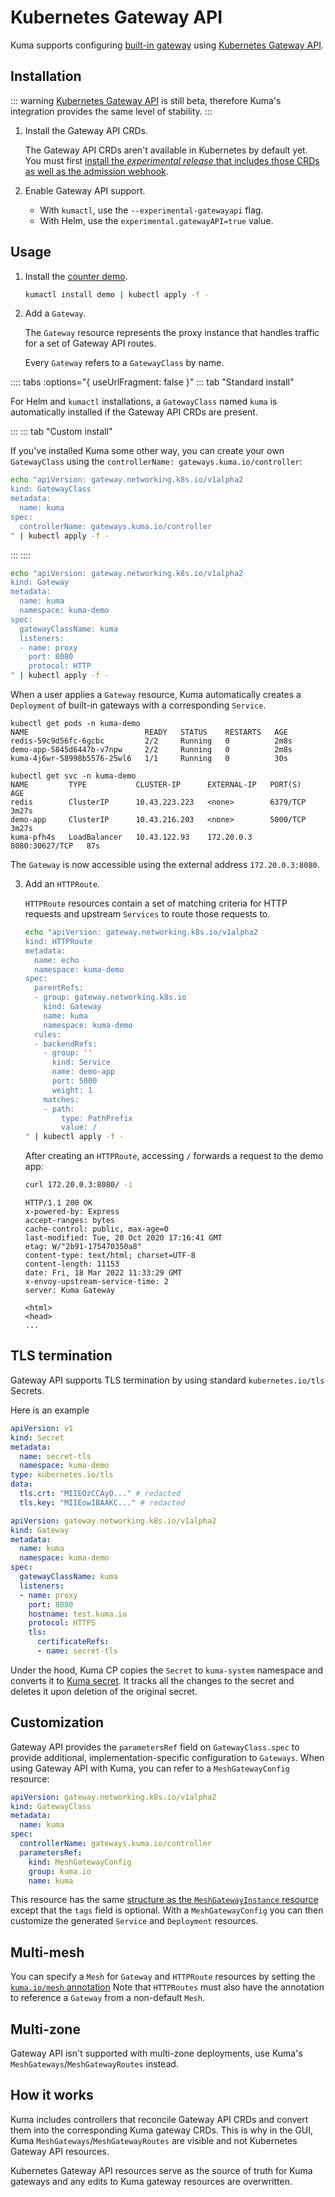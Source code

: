 # Kubernetes Gateway API

Kuma supports configuring [built-in gateway](gateway.md) using [Kubernetes Gateway API](https://gateway-api.sigs.k8s.io/).

## Installation

::: warning
[Kubernetes Gateway API](https://gateway-api.sigs.k8s.io/) is still beta, therefore Kuma's integration provides the same level of stability.
:::

1. Install the Gateway API CRDs.

   The Gateway API CRDs aren't available in Kubernetes by default yet. You must first [install the _experimental release_ that includes those CRDs as well as the admission webhook](https://gateway-api.sigs.k8s.io/guides/getting-started/#install-experimental-channel).

2. Enable Gateway API support.

   * With `kumactl`, use the `--experimental-gatewayapi` flag.
   * With Helm, use the `experimental.gatewayAPI=true` value.

## Usage

1. Install the [counter demo](https://github.com/kumahq/kuma-counter-demo).

   ```sh
   kumactl install demo | kubectl apply -f -
   ```

2. Add a `Gateway`.

   The `Gateway` resource represents the proxy instance that handles traffic for a set of Gateway API routes.

   Every `Gateway` refers to a `GatewayClass` by name.

:::: tabs :options="{ useUrlFragment: false }"
::: tab "Standard install"

   For Helm and `kumactl` installations, a `GatewayClass` named `kuma` is automatically installed
   if the Gateway API CRDs are present.

:::
::: tab "Custom install"

   If you've installed Kuma some other way, you can create your own `GatewayClass`
   using the `controllerName: gateways.kuma.io/controller`:

   ```sh
   echo "apiVersion: gateway.networking.k8s.io/v1alpha2
   kind: GatewayClass
   metadata:
     name: kuma
   spec:
     controllerName: gateways.kuma.io/controller
   " | kubectl apply -f -
   ```

:::
::::

   ```sh
   echo "apiVersion: gateway.networking.k8s.io/v1alpha2
   kind: Gateway
   metadata:
     name: kuma
     namespace: kuma-demo
   spec:
     gatewayClassName: kuma
     listeners:
     - name: proxy
       port: 8080
       protocol: HTTP
   " | kubectl apply -f -
   ```

   When a user applies a `Gateway` resource, Kuma automatically creates a `Deployment` of built-in gateways with a corresponding `Service`.

   ```
   kubectl get pods -n kuma-demo
   NAME                          READY   STATUS    RESTARTS   AGE
   redis-59c9d56fc-6gcbc         2/2     Running   0          2m8s
   demo-app-5845d6447b-v7npw     2/2     Running   0          2m8s
   kuma-4j6wr-58998b5576-25wl6   1/1     Running   0          30s

   kubectl get svc -n kuma-demo
   NAME         TYPE           CLUSTER-IP      EXTERNAL-IP   PORT(S)          AGE
   redis        ClusterIP      10.43.223.223   <none>        6379/TCP         3m27s
   demo-app     ClusterIP      10.43.216.203   <none>        5000/TCP         3m27s
   kuma-pfh4s   LoadBalancer   10.43.122.93    172.20.0.3    8080:30627/TCP   87s
   ```

   The `Gateway` is now accessible using the external address `172.20.0.3:8080`.

3. Add an `HTTPRoute`.

   `HTTPRoute` resources contain a set of matching criteria for HTTP requests and upstream `Services` to route those requests to.

   ```sh
   echo "apiVersion: gateway.networking.k8s.io/v1alpha2
   kind: HTTPRoute
   metadata:
     name: echo
     namespace: kuma-demo
   spec:
     parentRefs:
     - group: gateway.networking.k8s.io
       kind: Gateway
       name: kuma
       namespace: kuma-demo
     rules:
     - backendRefs:
       - group: ''
         kind: Service
         name: demo-app
         port: 5000
         weight: 1
       matches:
       - path:
           type: PathPrefix
           value: /
   " | kubectl apply -f -
   ```

   After creating an `HTTPRoute`, accessing `/` forwards a request to the demo app:

   ```sh
   curl 172.20.0.3:8080/ -i
   ```

   ```
   HTTP/1.1 200 OK
   x-powered-by: Express
   accept-ranges: bytes
   cache-control: public, max-age=0
   last-modified: Tue, 20 Oct 2020 17:16:41 GMT
   etag: W/"2b91-175470350a8"
   content-type: text/html; charset=UTF-8
   content-length: 11153
   date: Fri, 18 Mar 2022 11:33:29 GMT
   x-envoy-upstream-service-time: 2
   server: Kuma Gateway

   <html>
   <head>
   ...
   ```

## TLS termination

Gateway API supports TLS termination by using standard `kubernetes.io/tls` Secrets.

Here is an example

```yaml
apiVersion: v1
kind: Secret
metadata:
  name: secret-tls
  namespace: kuma-demo
type: kubernetes.io/tls
data:
  tls.crt: "MIIEOzCCAyO..." # redacted
  tls.key: "MIIEowIBAAKC..." # redacted
```

```yaml
apiVersion: gateway.networking.k8s.io/v1alpha2
kind: Gateway
metadata:
  name: kuma
  namespace: kuma-demo
spec:
  gatewayClassName: kuma
  listeners:
  - name: proxy
    port: 8080
    hostname: test.kuma.io
    protocol: HTTPS
    tls:
      certificateRefs:
      - name: secret-tls
```

Under the hood, Kuma CP copies the `Secret` to `kuma-system` namespace and converts it to [Kuma secret](../security/secrets.md).
It tracks all the changes to the secret and deletes it upon deletion of the original secret.

## Customization

Gateway API provides the `parametersRef` field on `GatewayClass.spec`
to provide additional, implementation-specific configuration to `Gateways`.
When using Gateway API with Kuma, you can refer to a `MeshGatewayConfig` resource:

```yaml
apiVersion: gateway.networking.k8s.io/v1alpha2
kind: GatewayClass
metadata:
  name: kuma
spec:
  controllerName: gateways.kuma.io/controller
  parametersRef:
    kind: MeshGatewayConfig
    group: kuma.io
    name: kuma
```

This resource has the same [structure as the `MeshGatewayInstance` resource](../gateway#usage-2)
except that the `tags` field is optional.
With a `MeshGatewayConfig` you can then customize
the generated `Service` and `Deployment` resources.

## Multi-mesh

You can specify a `Mesh` for `Gateway` and `HTTPRoute` resources
by setting the [`kuma.io/mesh` annotation](../../reference/kubernetes-annotations#kuma-io-mesh)
Note that `HTTPRoutes` must also have the annotation to reference a
`Gateway` from a non-default `Mesh`.

## Multi-zone

Gateway API isn't supported with multi-zone deployments, use Kuma's `MeshGateways`/`MeshGatewayRoutes` instead.

## How it works

Kuma includes controllers that reconcile Gateway API CRDs and convert them into the corresponding Kuma gateway CRDs.
This is why in the GUI, Kuma `MeshGateways`/`MeshGatewayRoutes` are visible and not Kubernetes Gateway API resources.

Kubernetes Gateway API resources serve as the source of truth for Kuma gateways and
any edits to Kuma gateway resources are overwritten.
